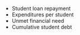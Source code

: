 - Student loan repayment
- Expenditures per student
- Unmet financial need
- Cumulative student debt

